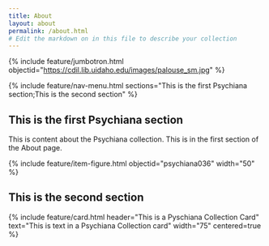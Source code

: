 ```yaml
---
title: About
layout: about
permalink: /about.html
# Edit the markdown on in this file to describe your collection
---
```


{% include feature/jumbotron.html objectid="https://cdil.lib.uidaho.edu/images/palouse_sm.jpg" %}

{% include feature/nav-menu.html sections="This is the first Psychiana section;This is the second section" %}

## This is the first Psychiana section

This is content about the Psychiana collection.
This is in the first section of the About page.

{% include feature/item-figure.html objectid="psychiana036" width="50" %}

## This is the second section

{% include feature/card.html header="This is a Pyschiana Collection Card" text="This is text in a Psychiana Collection card" width="75" centered=true %}





